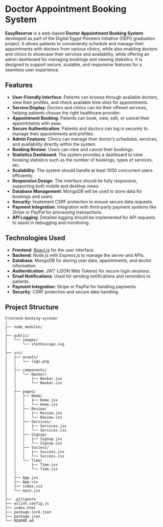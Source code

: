 # Doctor Appointment Booking System

**EasyReserve** is a web-based **Doctor Appointment Booking System** developed as part of the Digital Egypt Pioneers Initiative (DEPI) graduation project. It allows patients to conveniently schedule and manage their appointments with doctors from various clinics, while also enabling doctors and clinics to showcase their services and availability, while offering an admin dashboard for managing bookings and viewing statistics. It is designed to support secure, scalable, and responsive features for a seamless user experience.

## Features

- **User-Friendly Interface**: Patients can browse through available doctors, view their profiles, and check available time slots for appointments.
- **Service Display**: Doctors and clinics can list their offered services, helping patients choose the right healthcare provider.
- **Appointment Booking**: Patients can book, view, edit, or cancel their appointments with ease.
- **Secure Authentication**: Patients and doctors can log in securely to manage their appointments and profiles.
- **Admin Features**: Clinics can manage their doctor’s schedules, services, and availability directly within the system.
- **Booking Review**: Users can view and cancel their bookings.
- **Statistics Dashboard**: The system provides a dashboard to view booking statistics such as the number of bookings, types of services, etc.
- **Scalability**: The system should handle at least 1000 concurrent users efficiently.
- **Responsive Design**: The interface should be fully responsive, supporting both mobile and desktop views.
- **Database Management**: MongoDB will be used to store data for bookings and users.
- **Security**: Implement CSRF protection to ensure secure data requests.
- **Payment Integration**: Integration with third-party payment systems like Stripe or PayPal for processing transactions.
- **API Logging**: Detailed logging should be implemented for API requests to assist in debugging and monitoring.

## Technologies Used

- **Frontend**: [React.js](https://reactjs.org) for the user interface.
- **Backend**: Node.js with Express.js to manage the server and APIs.
- **Database**: MongoDB for storing user data, appointments, and doctor information.
- **Authentication**: JWT (JSON Web Tokens) for secure login sessions.
- **Email Notifications**: Used for sending notifications and reminders to patients.
- **Payment Integration**: Stripe or PayPal for handling payments.
- **Security**: CSRF protection and secure data handling.


## Project Structure

```plaintext
Frontend-booking-system/
│
├── node_modules/
│
├── public/
│   └── images/
│       └── stethoscope.svg
│
├── src/
│   ├── assets/
│   │   └── logo.png
│   │
│   ├── components/
│   │   └── Navbar/
│   │       ├── Navbar.jsx
│   │       └── Navbar.css
│   │
│   ├── pages/
│   │   ├── Home/
│   │   │   ├── Home.jsx
│   │   │   └── Home.css
│   │   ├── Review/
│   │   │   ├── Review.jsx
│   │   │   └── Review.css
│   │   ├── Services/
│   │   │   ├── Services.jsx
│   │   │   └── Services.css
│   │   ├── Signup/
│   │   │   ├── Signup.jsx
│   │   │   └── Signup.css
│   │   ├── Success/
│   │   │   ├── Success.jsx
│   │   │   └── Success.css
│   │   └── Time/
│   │       ├── Time.jsx
│   │       └── Time.css
│   │
│   ├── App.jsx
│   ├── App.css
│   ├── index.css
│   └── main.jsx
│
├── .gitignore
├── eslint.config.js
├── index.html
├── package-lock.json
├── package.json
└── README.md
```
